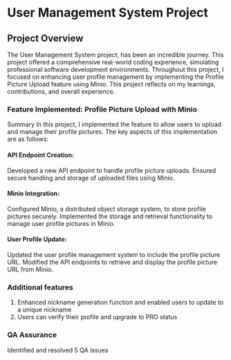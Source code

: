 # User Management System Project
## Project Overview

The User Management System project, has been an incredible journey. This project offered a comprehensive real-world coding experience, simulating professional software development environments. Throughout this project, I focused on enhancing user profile management by implementing the Profile Picture Upload feature using Minio. This project reflects on my learnings, contributions, and overall experience.

### Feature Implemented: Profile Picture Upload with Minio
Summary
In this project, I implemented the feature to allow users to upload and manage their profile pictures. The key aspects of this implementation are as follows:

#### API Endpoint Creation:

Developed a new API endpoint to handle profile picture uploads.
Ensured secure handling and storage of uploaded files using Minio.
#### Minio Integration:

Configured Minio, a distributed object storage system, to store profile pictures securely.
Implemented the storage and retrieval functionality to manage user profile pictures in Minio.
#### User Profile Update:

Updated the user profile management system to include the profile picture URL.
Modified the API endpoints to retrieve and display the profile picture URL from Minio.

### Additional features

1. Enhanced nickname generation function and enabled users to update to a unique nickname
2. Users can verify their profile and upgrade to PRO status

### QA Assurance

Identified and resolved 5 QA issues



